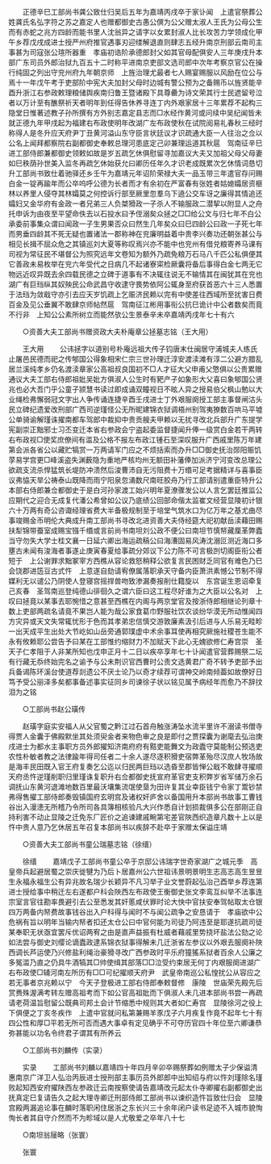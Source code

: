 <!-- { "loadSidebar": true } -->
　　正德辛巳工部尚书龚公致仕归吴后五年为嘉靖丙戌卒于家讣闻　上遣官祭葬公姓龚氏名弘字符之苏之嘉定人也赠都御史古愚公僎为公父赠太淑人王氏为公母公生而有赤蛇之兆方四龄而能书里人沈翁异之请字以女累封淑人比长攻苦力学领成化甲午乡荐戊戌成进士授严州府推官遇事刃迎缕解退直则肆志五经升南京刑部云南司主事甚为司寇张公瑄所器重　孝庙初诰阶承德郎封父如其官母配俱安人三年庚戌升本部广东司员外郎治狱九百五十二时称平进南京吏部文选司郎中次年考察京官公在操行纯固之列出守兖州府九年朝京师　上旌治理尤最者七人赐宴赐服以风励在位公与焉十一年戊午考于吏部阶中宪大夫加封父母时边城有警公预为之备赐币以旌贤能辛酉升浙江右参政敕理粮储舆疾南归鲁王暨诸殿下具尊罍为诗文荣其行士民遮留号泣者以万计至有醮祭祈天者明年到任得告休养寻连丁内外艰家居十三年累荐不起构三隐堂日惟著述教子孙所撰有方外别志嘉定县志而□水经作黄河或问续中吴纪闻皆未就正德九年甲戌起为福建右布政使明年改湖广左布政使秋在试院阅易礼春秋三经时称得人是冬升应天府尹丁丑黄河溢山东守臣言状廷议才识疏通大臣一人往治之佥以公名上闻拜都察院右副都御史奉敕总理河患底定己卯兼理运道其秋扈　驾南征辛巳进工部侍郎兼都御史领敕如故是岁五疏乞休俱慰留寻加嘉议大夫又加祖父母父母妻如巳秩荫孙世美入监冬再疏乞休始获允曰卿历任年久才识老成既累次乞休情词恳切升工部尚书致仕着驰驿还乡壬午为嘉靖元年诏阶荣禄大夫一品玉带三年遣官存问赐白金一锭再踰年而公卒呜呼公德为长者而才有余初在严富春有张姓者姑媳孀居资榧林以养里人侵夺其林孀莫之何控诉行部至厥里忽羣乌下遶公交车讶之廉得其情追还孀妇又金华府有金政一者兄弟三人负桀猾政一子杀人不输服政二潜挈以附显人之舟托申诉为由夜至平望命佚去以石投水曰予侄溺矣众拯之□□给公文与归七年不白公承委前事集众谓曰闻政一子生男果否众曰然生几年矣众曰巳四龄公曰政一子死七年而男垂四龄其不死无疑也置诸法一郡称神在兖廉明益着中贵李兴奏功还朝张甚公与相见长揖不屈众危之其镇巡刘大夏等称叹焉兴亦不能中也兖州有借兑粮寄养马课有司视为常征民不堪督公为照究远年文卷知为额外乃疏免粮万石马八千匹公私俱便其它善政未易枚举在兖六年受代之日病几不起诸寮寀检厥囊将备后事得白金七两无它物远近叹异既去余四载民德之立碑于道事有不决辄往说无不输情其在闽犹其在兖也湖广有巨珰纵其奴殃民公命武昌守收逮守畏势依阿公辄身至府获首恶六十三人悉置于法珰为敛戢守亦引去应天岁饥疏上乞赈济民赖以完有中使差往西域所至扰害日费百金及见公垂翼不敢肆京师帖然扈　驾南征江彬用事衔公抗巳诡计中公者数矣而竟不行非　上知公公素所树立而能然欤公生景泰辛未卒嘉靖丙戌年七十有六 

　　○资善大夫工部尚书赠资政大夫朴庵章公拯墓志铭（王大用） 

　　王大用 
　　公讳拯字以道别号朴庵远祖大传子钧唐末仕闽居守浦城夫人练氏止屠邑民德而祀之传郇国公得象相宋仁宗三世孙理迁淳安渡渎滩有淳二公避方腊乱居兰溪纯孝乡仍名渡渎章家公高祖叔良国初不□人才征大父申甫父憼俱以公贵累赠通议大夫工部右侍郎祖妣吴妣方俱淑人公生时有豝产子如象形大父喜曰象郇国公贤兆也必大吾门乎公童子颕慧书读过即成诵双瞳视日不昡人异之授易伯父枫山勉以大业绳检弗懈弱冠文字出人争传诵连捷辛酉壬戌进士丁外艰服阕授工部主事督闸沽头民立碑纪遗爱改刑部广西司逆瑾怪公无所昵建锦衣狱调梧州别驾夷獠数百哄马平墟公单骑谕解瑾诛擢南都车驾郎中裁抑中贵贡艘夫甲赖以无扰寻改北兵部升广东提学宪副崇正黜邪士习丕变迁本省右参政会宁盗起委监督捷闻升俸一级赏白金若干两转右布政视□使奖庶僚间有滥及公格不报左布政江锺石至深叹服升广西戚里陈万年建第会派各省公以藏贮犒赏一万两请军门应之不烦括索而办升□□御史抚治郧阳赈饥莩易学宫更□峰溪盗失渊薮隐为重地严核均州无额田补藩俸加派济宁河变改总理公欲疏支流杀悍猛筑长堤防冲溃然后浚曹沛自无污阻费十万缗可足考据精详与喜事臣议弗恊天旱公祷泰山既降而雨宁阳泉忽涌数尺南旺胶舟乃行工部请别遣重臣特升公本部右侍郎兼佥都御史于是白河孙家渡工始兴明年夏潦骤发公以人言乞罢廷推监公应期代之迎合无成复代潘公希曾如公议乃底绩公回部命偕太监崔文经营显陵初计银六十万两有奇公咨诹经理省费大半备极规制至于培堂气筑水口为亿万年之基尤曲尽事竣赐金币明伦大典成升南工部尚书寻改北进资善大夫侍经筵大祀初献岳渎藉田赐扶犁锦带蚕室成赐宝镪千缗或言前尚书南坦刘公政不便公曰南坦节慎帑藏厘革弊蠹当守勿失大学士桂文襄一日延六卿出海运疏稿公曰海漕固易风涛沈溺叵测近海口多壅古未闻有浚海者事遂止庚寅春夏给事疏分郊议下公力陈不可言极剀切阁臣衔公者短于　上公谢罪求黜冢宰方西樵从容论救怒稍释公欲复言民困财乏同官有难色乃巳会饶郡进笾豆古式忤　上意遂自劾请宥僚属落职承天守备内臣萧洪素憾公节制不得媒利无以谴公乃阴使人登寝宫摇捍兽吻致渗漏奏报削仕籍旋以　东宫诞生恩诏牵复己亥春　圣驾南巡登纯德山徘徊久之谓六臣曰这工程尽好谁为之大臣以公名对　上叹曰拯竟以某事去耶惋惜之意甚至西樵在内阁与两京堂官及按浙侍郎相继论列章十数上吏部两疏名请竟不果岂人能为哉公家食葛巾野服社饮农谈纷华漠无所动惟闻四方灾异或天文失常辄忧形于色而其孝弟忠信慎交游敦廉素汲引后进与人乐易无畦畛一出天成平生出处大节屹如山岳旁通郭璞虚中术余事耳使再相究厥施社稷苍生能不永有攸赖耶公尝告予曰某在工部惟约缩财力不加赋天下此心无媿欲修仁寿宫崇　圣天子仁孝阻于人非某所知也戊申正月十二日以疾卒享年七十讣闻遣官营葬赐祭二坛有行藏无忝终始完名之谕予与公未荆识官西曹时公责文选黄君广奇不转予吏部予出兵备谒陈环溪台使道荐剡遗公不厌士论乃以奇才续荐可谓神交岭南倾葢如故僚好日笃予受公丽泽多矣都事备述事实征同乡司谏徐子状以铭见属予病经年而愈乃不辞抆泪为之铭 

　　○工部尚书赵公璜传 

　　赵璜字庭实安福人从父官蜀之黔江过石首舟触涨涛坠水流半里许不溺读书僧寺得贾人金囊于佛殿默坐其处须臾金者来物色审之良是即付之贾探囊为谢麾去弘治庚戌进士为都水主事职方员外郎擢知济南府府有黠吏能舞文为政蠹守莫能制公预选吏农性朴敏者教之法律踰年得司任者二十余人遂尽逐积猾吏宿弊革殆尽汉庶人牧场故是海丰民田既入官王府复奏乞公迄以归民两巨珰以选昏至郡皆惮公戢不敢肆寻擢顺天府丞忤逆瑾削职归里瑾诛复职升右佥都御史抚宣府革官吏支积弊岁省军储万余石调抚山东黄河退滩地数百里最沃壤集流氓使垦为田许复其业幸臣钱宁令家丁鬻钞禁弗得售擢工部侍郎奏毁镇国府玄明宫及诸权奸庐舍以备国用升本部尚书故事工曹钱谷出入漫漶无所稽乃令所司各具簿相核验凡大兴作悉自计划损裁俱多公在部刚正自持利害不动止显陵之迁免东厂匠价之追谏建戚畹第宅差官陜西织造章凡数十上以是忤中贵人意乃乞休居五年召复本部尚书以疾辞不赴卒于家赠太保谥庄靖 

　　○资善大夫工部尚书童公瑞墓志铭（徐缙） 

　　徐缙 
　　嘉靖戊子工部尚书童公卒于京邸公讳瑞字世奇家湖广之城元季　高皇帝兵起避居蜀之崇庆徙犍为乃后卜居嘉州公六世祖讳景明景明生志高志高生昱昱生永福永福生公有异兆故名瑞少长颖异不凡习举子业文誉蔚起弘治己酉举乡荐连第进士授给事中稍迁左右遂都户科会陜西左布政使王衡御史张文李鸾互纠举不法事连宗室言官往勘率畏避引去公至悉发其奸慝咸伏罪时论大快中官扶安奉驾帖取太仓银四万两备内帑费故事钱谷出入户科得与闻时不与闻公疏争之安恳请于　孝庙欲中公危祸有旨以明年当输内帑者扣还太仓公曰中官何能为司徒乃阿违至是耶遂抗疏司徒某奉职无状亟宜罢斥优诏两宥之由是直声益振有杜威者藉戚里势挠坏盐法公劾之论如法尝与御史刘缨论谪蠹政逮系锦衣狱事得解未几迁浙省左参议以外艰去服阕补陜西调长芦运使乃兴修盐利绳治豪猾寻改广西参政时平乐府獞猺系狱者百余人公廉之多冤滥乃直之仍具牛酒犒其□帅使缉其部落□□泣受约束居无何丁内艰服阕进湖广右布政使□辅河南左所历有□□可纪擢顺天府尹　武皇帝南巡公私惶扰公从容应之若无事者京兆赖以宁　今天子登极进工部右侍郎奉敕督修　康陵　世庙荣先殿先后赏赉殊渥满考转左赠高祖考而下如公官高祖妣而下俱淑人未几进本部尚书尝一再疏请老荷温旨慰留公既典司邦土会计节缩悉中规则其大者如仁寿宫　显陵徐河之役上下俱便之丁亥冬疾作　上遣中官就问私第兼赐羊豕戊子六月疾复作竟不起年七十有四公性和厚□平若无所可否而遇大事卓有定见确乎不可夺历官四十年位至六卿谦恭弥甚能以功名令终君子谓其有所养云 

　　○工部尚书刘麟传（实录） 

　　实录 
　　工部尚书刘麟以嘉靖四十年四月辛卯卒赐祭葬如例赠太子少保谥清惠南京广洋卫人弘治丙辰进士授刑部主事历员外郎郎中出知绍与府以忤刘瑾除名瑾败起知西安府擢陕西左参政迁云南按察使请告嘉靖改元起太仆寺卿擢右副都御史出抚真定巳复请告久之起大理寺卿迁刑部侍郎工部尚书以谏织造忤旨致仕归会　显陵宫殿两漏追论事在麟时落职闲住居浙之东长兴三十余年闭户读书足迹不入城市貌恂恂长者其自守介然而不为畛域以是人尤敬爱之卒年八十七 

　　○南坦翁屦略（张寰） 

　　张寰 
